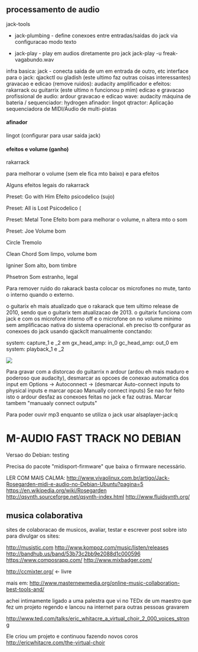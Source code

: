 ## processamento de audio

jack-tools
* jack-plumbing - define conexoes entre entradas/saidas do jack via configuracao modo texto

* jack-play - play em audios diretamente pro jack
jack-play -u freak-vagabundo.wav

infra basica: jack - conecta saida de um em entrada de outro, etc
interface para o jack: qjackctl ou gladish (este ultimo faz outras coisas interessantes)
gravacao e edicao (remove ruidos): audacity
amplificador e efeitos: rakarrack ou guitarrix (este ultimo n funcionou p mim)
edicao e gravacao profissional de audio: ardour
gravacao e edicao wave: audacity
máquina de bateria / sequenciador: hydrogen
afinador: lingot
qtractor: Aplicação sequenciadora de MIDI/Áudio de multi-pistas

#### afinador

lingot (configurar para usar saida jack)

#### efeitos e volume (ganho)

rakarrack

para melhorar o volume (sem ele fica mto baixo) e para efeitos

Alguns efeitos legais do rakarrack

Preset: Go with Him
Efeito psicodelico (sujo)

Preset: All is Lost
Psicodelico (

Preset: Metal Tone
Efeito bom para melhorar o volume, n altera mto o som

Preset: Joe
Volume bom

Circle Tremolo

Clean Chord
Som limpo, volume bom

Igniner
Som alto, bom timbre

Phsetron
Som estranho, legal

Para remover ruido do rakarack basta colocar os microfones no mute, tanto
o interno quando o externo.

o guitarix eh mais atualizado que o rakarack que tem ultimo release
de 2010, sendo que o guitarix tem atualizacao de 2013. o guitarix funciona
com jack e com os microfone interno off e o microfone on no volume minimo sem
amplificacao nativa do sistema operacional. eh preciso tb confgurar as
conexoes do jack usando qjackclt manualmente conctando:

   system: capture_1 e _2 em gx_head_amp: in_0
   gc_head_amp: out_0 em system: playback_1 e _2

<!-- _a -->

<img src="files/qjackctl-conexoes.png" />


Para gravar com a distorcao do guitarrix n ardour (ardou eh mais
maduro e poderoso que audacity), desmarcar as opcoes de conexao automatica
dos input em Options -> Autoconnect -> (desmarcar Auto-connect inputs
to physical inputs e marcar opcao Manually connect inputs)
Se nao for feito isto o ardour desfaz as conexoes feitas no jack e faz outras.
Marcar tambem "manuaaly connect outputs"


Para poder ouvir mp3 enquanto se utiliza o jack usar alsaplayer-jack:q


M-AUDIO FAST TRACK NO DEBIAN
============================

Versao do Debian: testing

Precisa do pacote "midisport-firmware" que baixa o firmware necessário.


LER COM MAIS CALMA:
http://www.vivaolinux.com.br/artigo/Jack-Rosegarden-midi-e-audio-no-Debian-Ubuntu?pagina=5
https://en.wikipedia.org/wiki/Rosegarden
http://qsynth.sourceforge.net/qsynth-index.html
http://www.fluidsynth.org/

## musica colaborativa

sites de colaboracao de musicos, avaliar, testar e escrever post sobre
isto para divulgar os sites:

http://musistic.com
http://www.kompoz.com/music/listen/releases
http://bandhub.us/band/53b73c2bb9e2088d1c000596
https://www.composrapp.com/
http://www.mixbadger.com/

http://ccmixter.org/ <- livre

mais em:
http://www.masternewmedia.org/online-music-collaboration-best-tools-and/

achei intimamente ligado a uma palestra que vi no TEDx de um maestro que
fez um projeto regendo e lancou na internet para outras pessoas gravarem

http://www.ted.com/talks/eric_whitacre_a_virtual_choir_2_000_voices_strong

Ele criou um projeto e continuou fazendo novos coros
http://ericwhitacre.com/the-virtual-choir
